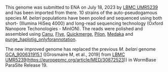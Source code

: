 This genome was submitted to ENA on July 18, 2023 by [LBMC UMR5239](https://www.ens-lyon.fr/LBMC) and has been imported from there. 10 strains of the auto-pseudogamous species _M. belari_ populations have been pooled and sequenced using both short- (Illumina HiSeq 4000) and long-read sequencing technology (Oxford Nanopore Techonologies - MinION). The reads were polished and assembled using [Canu](https://canu.readthedocs.io/en/latest/quick-start.html), [Flye](https://github.com/fenderglass/Flye), [Quickmerge](https://github.com/mahulchak/quickmerge), [Pilon](https://github.com/broadinstitute/pilon), [Medaka](https://github.com/nanoporetech/medaka) and [purge_haplotig_onlyforannotation](https://bitbucket.org/mroachawri/purge_haplotigs/src/master/).

The new improved genome has replaced the previous _M. belari_ genome [GCA_900631915.1](https://ncbi.nlm.nih.gov/datasets/genome/GCA_900631915.1/) ([Grosmaire M, et al., 2019] from [LBMC UMR5239](https://www.ens-lyon.fr/LBMC)(https://europepmc.org/article/MED/30872523)) in WormBase ParaSite Release 19.
